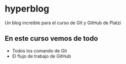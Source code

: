 # hyperblog
Un blog increible para el curso de Git y GitHub de Platzi

## En este curso vemos de todo
* Todos los comando de Git
* El flujo de trabajo de GitHub
 